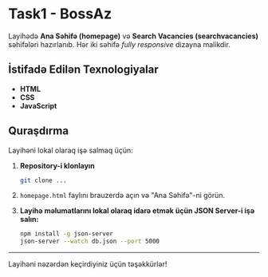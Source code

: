 # Task1 - BossAz

Layihədə **Ana Səhifə (homepage)** və **Search Vacancies (searchvacancies)** səhifələri hazırlanıb. Hər iki səhifə *fully responsive* dizayna malikdir.

## İstifadə Edilən Texnologiyalar

- **HTML**
- **CSS**
- **JavaScript**


## Quraşdırma 

Layihəni lokal olaraq işə salmaq üçün:

1. **Repository-i klonlayın**
   ```bash
   git clone ...

2. `homepage.html` faylını brauzerdə açın və "Ana Səhifə"-ni görün.

3. **Layihə məlumatlarını lokal olaraq idarə etmək üçün  JSON Server-i işə salın:**
   ```bash
   npm install -g json-server
   json-server --watch db.json --port 5000

---
Layihəni nəzərdən keçirdiyiniz üçün təşəkkürlər!
